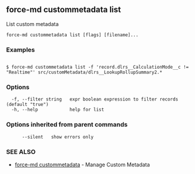 ## force-md custommetadata list

List custom metadata

```
force-md custommetadata list [flags] [filename]...
```

### Examples

```

$ force-md custommetadata list -f 'record.dlrs__CalculationMode__c != "Realtime"' src/customMetadata/dlrs__LookupRollupSummary2.*

```

### Options

```
  -f, --filter string   expr boolean expression to filter records (default "true")
  -h, --help            help for list
```

### Options inherited from parent commands

```
      --silent   show errors only
```

### SEE ALSO

* [force-md custommetadata](force-md_custommetadata.md)	 - Manage Custom Metadata

